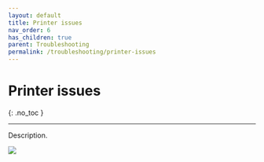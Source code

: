 ```yaml
---
layout: default
title: Printer issues
nav_order: 6
has_children: true
parent: Troubleshooting
permalink: /troubleshooting/printer-issues
---
```


# Printer issues
{: .no_toc }

---

Description.

![](/orderlord-help-kds/assets/images/kds/section_kitchen_history_1.png)